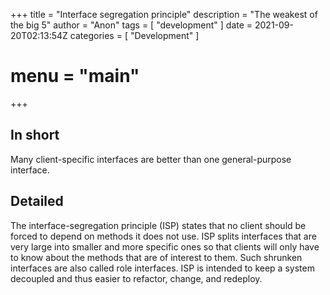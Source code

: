 +++
title = "Interface segregation principle"
description = "The weakest of the big 5"
author = "Anon"
tags = [
    "development"
]
date = 2021-09-20T02:13:54Z
categories = [
    "Development"
]
# menu = "main"
+++

## In short
Many client-specific interfaces are better than one general-purpose interface.

## Detailed
The interface-segregation principle (ISP) states that no client should be forced to depend on methods it does not use.
ISP splits interfaces that are very large into smaller and more specific ones so that clients will only have to know about the methods that are of interest to them.
Such shrunken interfaces are also called role interfaces.
ISP is intended to keep a system decoupled and thus easier to refactor, change, and redeploy.